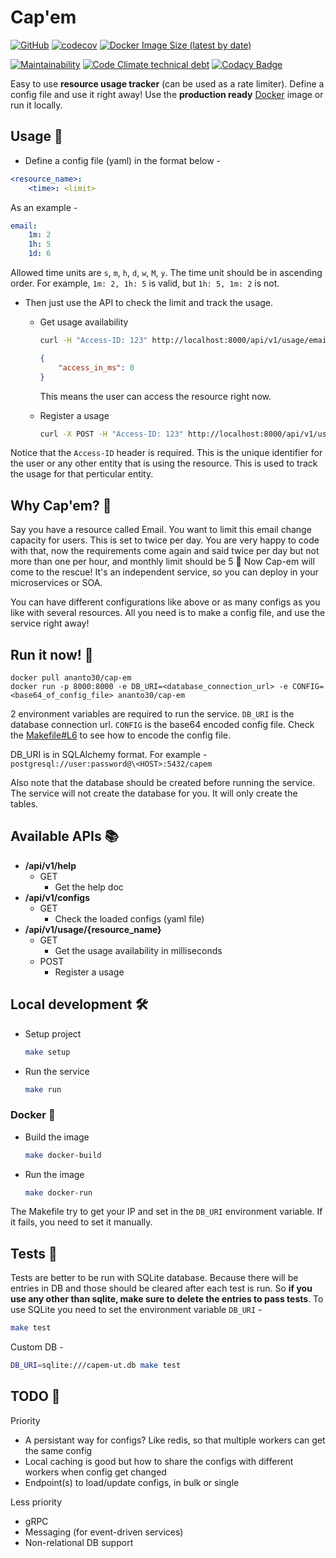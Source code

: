 # Cap'em

[![GitHub](https://img.shields.io/github/license/Ananto30/cap-em)](/LICENSE.md)
[![codecov](https://codecov.io/gh/Ananto30/cap-em/branch/main/graph/badge.svg)](https://codecov.io/gh/Ananto30/cap-em)
[![Docker Image Size (latest by date)](https://img.shields.io/docker/image-size/ananto30/cap-em?logo=docker)](https://hub.docker.com/r/ananto30/cap-em)

[![Maintainability](https://api.codeclimate.com/v1/badges/620b4efcf9e41d74cb00/maintainability)](https://codeclimate.com/github/Ananto30/cap-em/maintainability)
[![Code Climate technical debt](https://img.shields.io/codeclimate/tech-debt/Ananto30/cap-em?logo=Code%20Climate)](https://codeclimate.com/github/Ananto30/cap-em/trends/technical_debt)
[![Codacy Badge](https://app.codacy.com/project/badge/Grade/9bbb9f74a480493f9891e9ea015e4eb0)](https://app.codacy.com/gh/Ananto30/cap-em/dashboard?utm_source=gh&utm_medium=referral&utm_content=&utm_campaign=Badge_grade)

Easy to use **resource usage tracker** (can be used as a rate limiter). Define a config file and use it right away! Use the **production ready** [Docker](#run-it-now-🚀) image or run it locally.

## Usage 📝

*   Define a config file (yaml) in the format below -

```yaml
<resource_name>:
    <time>: <limit>
```

As an example -

```yaml
email:
    1m: 2
    1h: 5
    1d: 6
```

Allowed time units are `s`, `m`, `h`, `d`, `w`, `M`, `y`. The time unit should be in ascending order. For example, `1m: 2, 1h: 5` is valid, but `1h: 5, 1m: 2` is not.

*   Then just use the API to check the limit and track the usage.

    *   Get usage availability

        ```bash
        curl -H "Access-ID: 123" http://localhost:8000/api/v1/usage/email
        ```

        ```json
        {
            "access_in_ms": 0
        }
        ```

        This means the user can access the resource right now.

    <!---->

    *   Register a usage

        ```bash
        curl -X POST -H "Access-ID: 123" http://localhost:8000/api/v1/usage/email
        ```

Notice that the `Access-ID` header is required. This is the unique identifier for the user or any other entity that is using the resource. This is used to track the usage for that perticular entity.

## Why Cap'em? 🤔

Say you have a resource called Email. You want to limit this email change capacity for users. This is set to twice per day. You are very happy to code with that, now the requirements come again and said twice per day but not more than one per hour, and monthly limit should be 5 🤬 Now Cap-em will come to the rescue! It's an independent service, so you can deploy in your microservices or SOA.

You can have different configurations like above or as many configs as you like with several resources. All you need is to make a config file, and use the service right away!

## Run it now! 🚀

    docker pull ananto30/cap-em
    docker run -p 8000:8000 -e DB_URI=<database_connection_url> -e CONFIG=<base64_of_config_file> ananto30/cap-em

2 environment variables are required to run the service. `DB_URI` is the database connection url. `CONFIG` is the base64 encoded config file. Check the [Makefile#L6](/Makefile#L6) to see how to encode the config file.

DB\_URI is in SQLAlchemy format. For example -
`postgresql://user:password@\<HOST>:5432/capem`

Also note that the database should be created before running the service. The service will not create the database for you. It will only create the tables.

## Available APIs 📚

*   **/api/v1/help**
    *   GET
        *   Get the help doc
*   **/api/v1/configs**
    *   GET
        *   Check the loaded configs (yaml file)
*   **/api/v1/usage/{resource\_name}**
    *   GET
        *   Get the usage availability in milliseconds
    *   POST
        *   Register a usage

## Local development 🛠

*   Setup project

    ```bash
    make setup
    ```

*   Run the service

    ```bash
    make run
    ```

### Docker 🐳

*   Build the image

    ```bash
    make docker-build
    ```
*   Run the image

    ```bash
    make docker-run
    ```

The Makefile try to get your IP and set in the `DB_URI` environment variable. If it fails, you need to set it manually.

## Tests 🧪

Tests are better to be run with SQLite database. Because there will be entries in DB and those should be cleared after each test is run. So **if you use any other than sqlite, make sure to delete the entries to pass tests**. To use SQLite you need to set the environment variable `DB_URI` -

```bash
make test
```

Custom DB -

```bash
DB_URI=sqlite:///capem-ut.db make test
```

## TODO 📝

Priority

*   A persistant way for configs? Like redis, so that multiple workers can get the same config
*   Local caching is good but how to share the configs with different workers when config get changed
*   Endpoint(s) to load/update configs, in bulk or single

Less priority

*   gRPC
*   Messaging (for event-driven services)
*   Non-relational DB support
